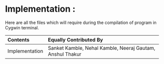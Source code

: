 # Implementation :
Here are all the files which will require during the compilation of program in Cygwin terminal.

|Contents |Equally Contributed By|
|:-------|:-------|
| Implementation | Sanket Kamble, Nehal Kamble, Neeraj Gautam, Anshul Thakur|
